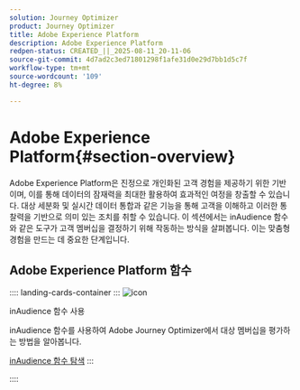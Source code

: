 ```yaml
---
solution: Journey Optimizer
product: Journey Optimizer
title: Adobe Experience Platform
description: Adobe Experience Platform
redpen-status: CREATED_||_2025-08-11_20-11-06
source-git-commit: 4d7ad2c3ed71801298f1afe31d0e29d7bb1d5c7f
workflow-type: tm+mt
source-wordcount: '109'
ht-degree: 8%

---
```



# Adobe Experience Platform{#section-overview}

Adobe Experience Platform은 진정으로 개인화된 고객 경험을 제공하기 위한 기반이며, 이를 통해 데이터의 잠재력을 최대한 활용하여 효과적인 여정을 창출할 수 있습니다. 대상 세분화 및 실시간 데이터 통합과 같은 기능을 통해 고객을 이해하고 이러한 통찰력을 기반으로 의미 있는 조치를 취할 수 있습니다. 이 섹션에서는 inAudience 함수와 같은 도구가 고객 멤버십을 결정하기 위해 작동하는 방식을 살펴봅니다. 이는 맞춤형 경험을 만드는 데 중요한 단계입니다.

## Adobe Experience Platform 함수

:::: landing-cards-container
:::
![icon](https://cdn.experienceleague.adobe.com/icons/code-branch.svg)

inAudience 함수 사용

inAudience 함수를 사용하여 Adobe Journey Optimizer에서 대상 멤버십을 평가하는 방법을 알아봅니다.

[inAudience 함수 탐색](../using/building-journeys/functions/functioninaudience.md)
:::

::::
